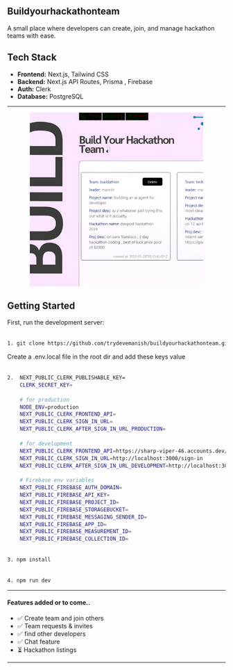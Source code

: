 ## Buildyourhackathonteam
A small place where developers can create, join, and manage hackathon teams with ease.

## Tech Stack
- **Frontend:** Next.js, Tailwind CSS  
- **Backend:** Next.js API Routes, Prisma , Firebase 
- **Auth:** Clerk  
- **Database:** PostgreSQL  
---

<p align="center">
  <img src="https://raw.githubusercontent.com/trydevemanish/buildyourhackathonteam/main/public/header.png" alt="simple tool to find peers" width="400" height="400">
</p>

## Getting Started

First, run the development server:

```bash

1. git clone https://github.com/trydevemanish/buildyourhackathonteam.git

```

Create a .env.local file in the root dir and add these keys value
```bash

2.  NEXT_PUBLIC_CLERK_PUBLISHABLE_KEY=
    CLERK_SECRET_KEY=
    
    # for production 
    NODE_ENV=production
    NEXT_PUBLIC_CLERK_FRONTEND_API=
    NEXT_PUBLIC_CLERK_SIGN_IN_URL=
    NEXT_PUBLIC_CLERK_AFTER_SIGN_IN_URL_PRODUCTION=
    
    # for development 
    NEXT_PUBLIC_CLERK_FRONTEND_API=https://sharp-viper-46.accounts.dev/sign-in
    NEXT_PUBLIC_CLERK_SIGN_IN_URL=http://localhost:3000/sign-in
    NEXT_PUBLIC_CLERK_AFTER_SIGN_IN_URL_DEVELOPMENT=http://localhost:3000/dashboard
    
    # Firebase env variables 
    NEXT_PUBLIC_FIREBASE_AUTH_DOMAIN=
    NEXT_PUBLIC_FIREBASE_API_KEY=
    NEXT_PUBLIC_FIREBASE_PROJECT_ID=
    NEXT_PUBLIC_FIREBASE_STORAGEBUCKET=
    NEXT_PUBLIC_FIREBASE_MESSAGING_SENDER_ID=
    NEXT_PUBLIC_FIREBASE_APP_ID=
    NEXT_PUBLIC_FIREBASE_MEASUREMENT_ID=
    NEXT_PUBLIC_FIREBASE_COLLECTION_ID=

```

```bash

3. npm install

```
```bash

4. npm run dev
```


---

#### Features added or to come..
- ✅ Create team and join others
- ✅ Team requests & invites
- ✅ find other developers
- ✅ Chat feature
- ⏳ Hackathon listings

---
